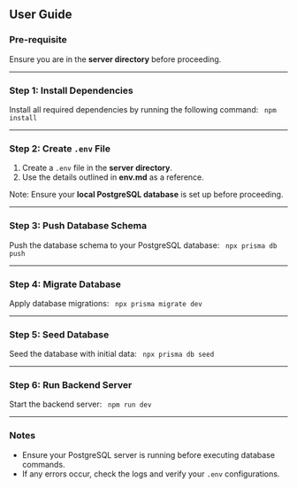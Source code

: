 ## User Guide

### Pre-requisite
Ensure you are in the **server directory** before proceeding.

---

### Step 1: Install Dependencies
Install all required dependencies by running the following command:
``` npm install```

---

### Step 2: Create `.env` File
1. Create a `.env` file in the **server directory**.
2. Use the details outlined in **env.md** as a reference.

Note: Ensure your **local PostgreSQL database** is set up before proceeding.

---

### Step 3: Push Database Schema
Push the database schema to your PostgreSQL database:
``` npx prisma db push```

---

### Step 4: Migrate Database
Apply database migrations:
``` npx prisma migrate dev```

---

### Step 5: Seed Database
Seed the database with initial data:
``` npx prisma db seed```

---

### Step 6: Run Backend Server
Start the backend server:
``` npm run dev```

---

### Notes
- Ensure your PostgreSQL server is running before executing database commands.
- If any errors occur, check the logs and verify your `.env` configurations.
